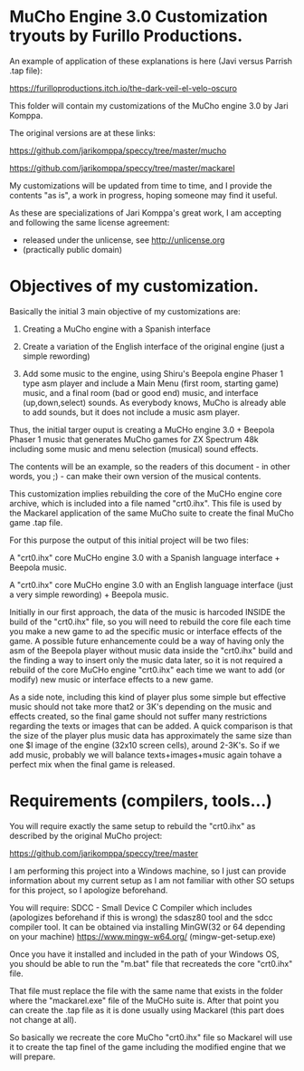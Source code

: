 # MuCho Engine 3.0 Customization tryouts by Furillo Productions.

An example of application of these explanations is here (Javi versus Parrish .tap file): 

https://furilloproductions.itch.io/the-dark-veil-el-velo-oscuro

This folder will contain my customizations of the MuCho engine 3.0 by Jari Komppa. 

The original versions are at these links:

https://github.com/jarikomppa/speccy/tree/master/mucho

https://github.com/jarikomppa/speccy/tree/master/mackarel

My customizations will be updated from time to time, and I provide the contents "as is", a work in progress, hoping someone may find it useful.

As these are specializations of Jari Komppa's great work, I am accepting and following the same license agreement:

 * released under the unlicense, see http://unlicense.org
 * (practically public domain)

# Objectives of my customization.

Basically the initial 3 main objective of my customizations are:

1. Creating a MuCho engine with a Spanish interface
  
2. Create a variation of the English interface of the original engine (just a simple rewording)

3. Add some music to the engine, using Shiru's Beepola engine Phaser 1 type asm player and include a Main Menu (first room, starting game) music, and a final room (bad or good end) music, and interface (up,down,select) sounds. As everybody knows, MuCho is already able to add sounds, but it does not include a music asm player. 

Thus, the initial targer ouput is creating a MuCHo engine 3.0 + Beepola Phaser 1 music that generates MuCho games for ZX Spectrum 48k including some music and menu selection (musical) sound effects. 

The contents will be an example, so the readers of this document - in other words, you ;) - can make their own version of the musical contents. 

This customization implies rebuilding the core of the MuCHo engine core archive, which is included into a file named "crt0.ihx". This file is used by the Mackarel application of the same MuCho suite to create the final MuCho game .tap file.

For this purpose the output of this initial project will be two files:

A "crt0.ihx" core MuCHo engine 3.0 with a Spanish language interface + Beepola music.

A "crt0.ihx" core MuCHo engine 3.0 with an English language interface (just a very simple rewording) + Beepola music.

Initially in our first approach, the data of the music is harcoded INSIDE the build of the "crt0.ihx" file, so you will need to rebuild the core file each time you make a new game to ad the specific music or interface effects of the game. A possible future enhancemente could be a way of having only the asm of the Beepola player without music data inside the "crt0.ihx"  build and the finding a way to insert only the music data later, so it is not required a rebuild of the core MuCHo engine "crt0.ihx" each time we want to add (or modify) new music or interface effects to a new game.

As a side note, including this kind of player plus some simple but effective music should not take more that2 or 3K's depending on the music and effects created, so the final game should not suffer many restrictions regarding the texts or images that can be added. A quick comparison is that the size of the player plus music data has approximately the same size than one $I image of the engine (32x10 screen cells), around 2-3K's. So if we add music, probably we will balance texts+images+music again tohave a perfect mix when the final game is released. 

# Requirements (compilers, tools...)

You will require exactly the same setup to rebuild the "crt0.ihx" as described by the original MuCho project:

https://github.com/jarikomppa/speccy/tree/master

I am performing this project into a Windows machine, so I just can provide information about my current setup as I am not familiar with other SO setups for this project, so I apologize beforehand.

You will require:
SDCC - Small Device C Compiler which includes (apologizes beforehand if this is wrong) the sdasz80 tool and the sdcc compiler tool.
It can be obtained via installing MinGW(32 or 64 depending on your machine)
https://www.mingw-w64.org/
(mingw-get-setup.exe)

Once you have it installed and included in the path of your Windows OS, you should be able to run the "m.bat" file that recreateds the core "crt0.ihx" file. 

That file must replace the file with the same name that exists in the folder where the "mackarel.exe" file of the MuCHo suite is.
After that point you can create the .tap file as it is done usually using Mackarel (this part does not change at all).

So basically we recreate the core MuCho "crt0.ihx" file so Mackarel will use it to create the tap finel of the game including the modified engine that we will prepare. 
